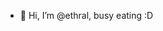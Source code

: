 - 👋 Hi, I’m @ethral, busy eating :D 

<!---
ethral/ethral is a ✨ special ✨ repository because its `README.md` (this file) appears on your GitHub profile.
You can click the Preview link to take a look at your changes.
--->

